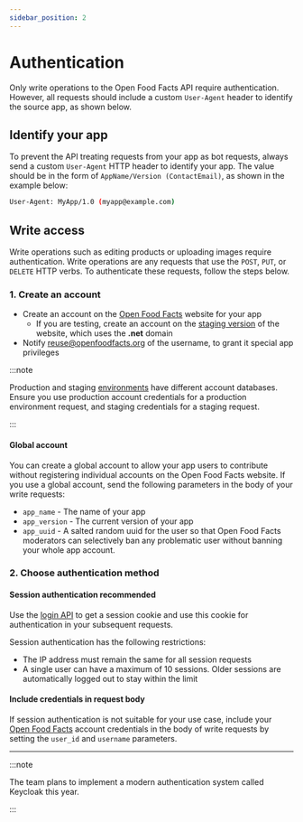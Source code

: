```yaml
---
sidebar_position: 2
---
```


# Authentication

Only write operations to the Open Food Facts API require authentication. However, all requests should include a custom `User-Agent` header to identify the source app, as shown below.

## Identify your app

To prevent the API treating requests from your app as bot requests, always send a custom `User-Agent` HTTP header to identify your app. The value should be in the form of `AppName/Version (ContactEmail)`, as shown in the example below:

```bash
User-Agent: MyApp/1.0 (myapp@example.com)
```

## Write access

Write operations such as editing products or uploading images require authentication. Write operations are any requests that use the `POST`, `PUT`, or `DELETE` HTTP verbs. To authenticate these requests, follow the steps below.

### 1. Create an account

- Create an account on the [Open Food Facts](https://world.openfoodfacts.org/) website for your app
  - If you are testing, create an account on the [staging version](https://world.openfoodfacts.net/) of the website, which uses the **.net** domain
- Notify reuse@openfoodfacts.org of the username, to grant it special app privileges

:::note

Production and staging [environments](/docs/api-guide/reference/environments) have different account databases. Ensure you use production account credentials for a production environment request, and staging credentials for a staging request.

:::

#### Global account

You can create a global account to allow your app users to contribute without registering individual accounts on the Open Food Facts website. If you use a global account, send the following parameters in the body of your write requests:

- `app_name` - The name of your app
- `app_version` - The current version of your app
- `app_uuid` - A salted random uuid for the user so that Open Food Facts moderators can selectively ban any problematic user without banning your whole app account.

### 2. Choose authentication method

<!-- vale Google.Parens = NO -->

#### Session authentication <span class="badge badge--primary margin-left--sm">recommended</span>

<!-- vale Google.Parens = YES -->

Use the [login API](/docs/api-v2/get-cgi-session-pl) to get a session cookie and use this cookie for authentication in your subsequent requests.

Session authentication has the following restrictions:

- The IP address must remain the same for all session requests
- A single user can have a maximum of 10 sessions. Older sessions are automatically logged out to stay within the limit

#### Include credentials in request body

If session authentication is not suitable for your use case, include your [Open Food Facts](https://world.openfoodfacts.org/) account credentials in the body of write requests by setting the `user_id` and `username` parameters.

---

:::note

The team plans to implement a modern authentication system called Keycloak this year.

:::
